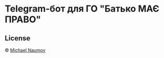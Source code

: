 # Telegram-бот для ГО "Батько МАЄ ПРАВО"

## License

© [Michael Naumov](https://github.com/mnaoumov/)
